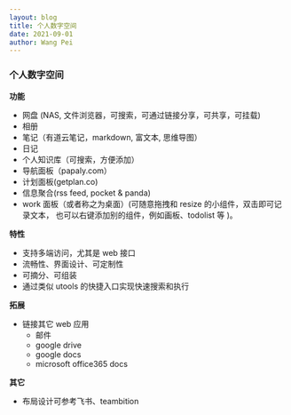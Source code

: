 ```yaml
---
layout: blog
title: 个人数字空间
date: 2021-09-01
author: Wang Pei
---
```


### 个人数字空间

**功能**

- 网盘 (NAS, 文件浏览器，可搜索，可通过链接分享，可共享，可挂载)
- 相册
- 笔记（有道云笔记，markdown, 富文本, 思维导图）
- 日记
- 个人知识库（可搜索，方便添加）
- 导航面板（papaly.com）
- 计划面板(getplan.co)
- 信息聚合(rss feed, pocket & panda)
- work 面板（或者称之为桌面）(可随意拖拽和 resize 的小组件，双击即可记录文本， 也可以右键添加别的组件，例如画板、todolist 等 )。

**特性**

- 支持多端访问，尤其是 web 接口
- 流畅性、界面设计、可定制性
- 可摘分、可组装
- 通过类似 utools 的快捷入口实现快速搜索和执行

**拓展**

- 链接其它 web 应用
  - 邮件
  - google drive
  - google docs
  - microsoft office365 docs

**其它**

- 布局设计可参考飞书、teambition
